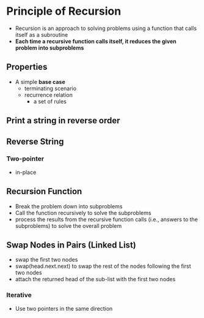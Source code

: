 # Principle of Recursion

* Recursion is an approach to solving problems using a function that calls itself as a subroutine
* **Each time a recursive function calls itself, it reduces the given problem into subproblems**

## Properties

* A simple **base case**
  * terminating scenario
  * recurrence relation
    * a set of rules

## Print a string in reverse order

## Reverse String

### Two-pointer

* in-place

## Recursion Function

* Break the problem down into subproblems
* Call the function recursively to solve the subproblems
* process the results from the recursive function calls (i.e., answers to the subproblems) to solve the overall problem

## Swap Nodes in Pairs (Linked List)

* swap the first two nodes
* swap(head.next.next) to swap the rest of the nodes following the first two nodes
* attach the returned head of the sub-list with the first two nodes

### Iterative

* Use two pointers in the same direction
